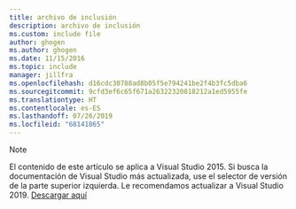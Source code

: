 ```yaml
---
title: archivo de inclusión
description: archivo de inclusión
ms.custom: include file
author: ghogen
ms.author: ghogen
ms.date: 11/15/2016
ms.topic: include
manager: jillfra
ms.openlocfilehash: d16cdc30788ad8b05f5e794241be2f4b3fc5dba6
ms.sourcegitcommit: 9cfd3ef6c65f671a26322320818212a1ed5955fe
ms.translationtype: HT
ms.contentlocale: es-ES
ms.lasthandoff: 07/26/2019
ms.locfileid: "68141865"
---
```

> [!Note]
> El contenido de este artículo se aplica a Visual Studio 2015. Si busca la documentación de Visual Studio más actualizada, use el selector de versión de la parte superior izquierda. Le recomendamos actualizar a Visual Studio 2019. [Descargar aquí](https://visualstudio.microsoft.com/downloads/?utm_medium=microsoft&utm_source=docs.microsoft.com&utm_campaign=inline+link&utm_content=download+vs2019)
